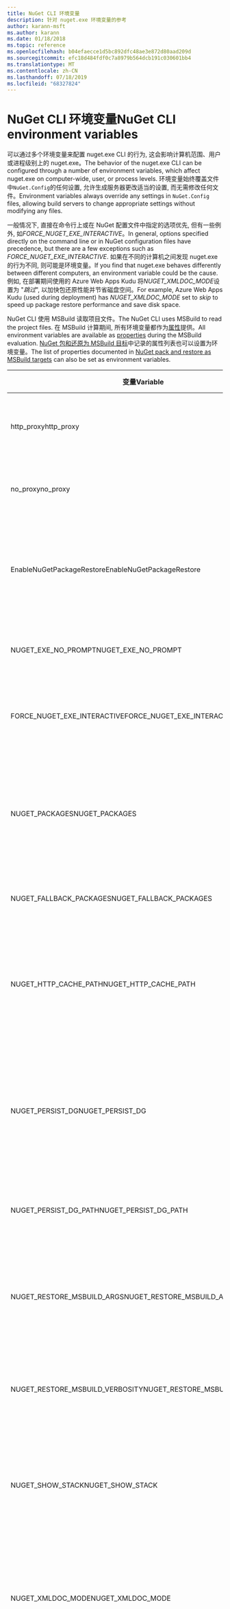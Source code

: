 ```yaml
---
title: NuGet CLI 环境变量
description: 针对 nuget.exe 环境变量的参考
author: karann-msft
ms.author: karann
ms.date: 01/18/2018
ms.topic: reference
ms.openlocfilehash: b04efaecce1d5bc892dfc48ae3e872d80aad209d
ms.sourcegitcommit: efc18d484fdf0c7a8979b564dcb191c030601bb4
ms.translationtype: MT
ms.contentlocale: zh-CN
ms.lasthandoff: 07/18/2019
ms.locfileid: "68327824"
---
```

# <a name="nuget-cli-environment-variables"></a><span data-ttu-id="289e1-103">NuGet CLI 环境变量</span><span class="sxs-lookup"><span data-stu-id="289e1-103">NuGet CLI environment variables</span></span>

<span data-ttu-id="289e1-104">可以通过多个环境变量来配置 nuget.exe CLI 的行为, 这会影响计算机范围、用户或进程级别上的 nuget.exe。</span><span class="sxs-lookup"><span data-stu-id="289e1-104">The behavior of the nuget.exe CLI can be configured through a number of environment variables, which affect nuget.exe on computer-wide, user, or process levels.</span></span> <span data-ttu-id="289e1-105">环境变量始终覆盖文件中`NuGet.Config`的任何设置, 允许生成服务器更改适当的设置, 而无需修改任何文件。</span><span class="sxs-lookup"><span data-stu-id="289e1-105">Environment variables always override any settings in `NuGet.Config` files, allowing build servers to change appropriate settings without modifying any files.</span></span>

<span data-ttu-id="289e1-106">一般情况下, 直接在命令行上或在 NuGet 配置文件中指定的选项优先, 但有一些例外, 如*FORCE_NUGET_EXE_INTERACTIVE*。</span><span class="sxs-lookup"><span data-stu-id="289e1-106">In general, options specified directly on the command line or in NuGet configuration files have precedence, but there are a few exceptions such as *FORCE_NUGET_EXE_INTERACTIVE*.</span></span> <span data-ttu-id="289e1-107">如果在不同的计算机之间发现 nuget.exe 的行为不同, 则可能是环境变量。</span><span class="sxs-lookup"><span data-stu-id="289e1-107">If you find that nuget.exe behaves differently between different computers, an environment variable could be the cause.</span></span> <span data-ttu-id="289e1-108">例如, 在部署期间使用的 Azure Web Apps Kudu 将*NUGET_XMLDOC_MODE*设置为 "*跳过*", 以加快包还原性能并节省磁盘空间。</span><span class="sxs-lookup"><span data-stu-id="289e1-108">For example, Azure Web Apps Kudu (used during deployment) has *NUGET_XMLDOC_MODE* set to *skip* to speed up package restore performance and save disk space.</span></span>

<span data-ttu-id="289e1-109">NuGet CLI 使用 MSBuild 读取项目文件。</span><span class="sxs-lookup"><span data-stu-id="289e1-109">The NuGet CLI uses MSBuild to read the project files.</span></span> <span data-ttu-id="289e1-110">在 MSBuild 计算期间, 所有环境变量都作为[属性](/visualstudio/msbuild/msbuild-command-line-reference)提供。</span><span class="sxs-lookup"><span data-stu-id="289e1-110">All environment variables are available as [properties](/visualstudio/msbuild/msbuild-command-line-reference) during the MSBuild evaluation.</span></span>
<span data-ttu-id="289e1-111">[NuGet 包和还原为 MSBuild 目标](../msbuild-targets.md#restore-properties)中记录的属性列表也可以设置为环境变量。</span><span class="sxs-lookup"><span data-stu-id="289e1-111">The list of properties documented in [NuGet pack and restore as MSBuild targets](../msbuild-targets.md#restore-properties) can also be set as environment variables.</span></span>

| <span data-ttu-id="289e1-112">变量</span><span class="sxs-lookup"><span data-stu-id="289e1-112">Variable</span></span> | <span data-ttu-id="289e1-113">描述</span><span class="sxs-lookup"><span data-stu-id="289e1-113">Description</span></span> | <span data-ttu-id="289e1-114">备注</span><span class="sxs-lookup"><span data-stu-id="289e1-114">Remarks</span></span> |
| --- | --- | --- |
| <span data-ttu-id="289e1-115">http_proxy</span><span class="sxs-lookup"><span data-stu-id="289e1-115">http_proxy</span></span> | <span data-ttu-id="289e1-116">用于 NuGet HTTP 操作的 Http 代理。</span><span class="sxs-lookup"><span data-stu-id="289e1-116">Http proxy used for NuGet HTTP operations.</span></span> | <span data-ttu-id="289e1-117">这将指定为`http://<username>:<password>@proxy.com`。</span><span class="sxs-lookup"><span data-stu-id="289e1-117">This would be specified as `http://<username>:<password>@proxy.com`.</span></span> |
| <span data-ttu-id="289e1-118">no_proxy</span><span class="sxs-lookup"><span data-stu-id="289e1-118">no_proxy</span></span> | <span data-ttu-id="289e1-119">将使用代理的域配置为绕过。</span><span class="sxs-lookup"><span data-stu-id="289e1-119">Configures domains to bypass from using proxy.</span></span> | <span data-ttu-id="289e1-120">指定为以逗号 (,) 分隔的域。</span><span class="sxs-lookup"><span data-stu-id="289e1-120">Specified as domains separated by comma (,).</span></span> |
| <span data-ttu-id="289e1-121">EnableNuGetPackageRestore</span><span class="sxs-lookup"><span data-stu-id="289e1-121">EnableNuGetPackageRestore</span></span> | <span data-ttu-id="289e1-122">如果 NuGet 在还原时需要此权限, NuGet 应隐式授予同意。</span><span class="sxs-lookup"><span data-stu-id="289e1-122">Flag for if NuGet should implicitly grant consent if that's required by package on restore.</span></span> | <span data-ttu-id="289e1-123">指定标志被视为*true*或*1*, 其他任何值视为标志未设置。</span><span class="sxs-lookup"><span data-stu-id="289e1-123">Specified flag is treated as *true* or *1*, any other value treated as flag not set.</span></span> |
| <span data-ttu-id="289e1-124">NUGET_EXE_NO_PROMPT</span><span class="sxs-lookup"><span data-stu-id="289e1-124">NUGET_EXE_NO_PROMPT</span></span> | <span data-ttu-id="289e1-125">阻止 exe 提示输入凭据。</span><span class="sxs-lookup"><span data-stu-id="289e1-125">Prevents the exe for prompting for credentials.</span></span> | <span data-ttu-id="289e1-126">Null 或空字符串以外的任何值都将被视为此标志设置/true。</span><span class="sxs-lookup"><span data-stu-id="289e1-126">Any value except null or empty string will be treated as this flag set/true.</span></span> |
| <span data-ttu-id="289e1-127">FORCE_NUGET_EXE_INTERACTIVE</span><span class="sxs-lookup"><span data-stu-id="289e1-127">FORCE_NUGET_EXE_INTERACTIVE</span></span> | <span data-ttu-id="289e1-128">强制交互模式的全局环境变量。</span><span class="sxs-lookup"><span data-stu-id="289e1-128">Global environment variable to force interactive mode.</span></span> | <span data-ttu-id="289e1-129">Null 或空字符串以外的任何值都将被视为此标志设置/true。</span><span class="sxs-lookup"><span data-stu-id="289e1-129">Any value except null or empty string will be treated as this flag set/true.</span></span> |
| <span data-ttu-id="289e1-130">NUGET_PACKAGES</span><span class="sxs-lookup"><span data-stu-id="289e1-130">NUGET_PACKAGES</span></span> | <span data-ttu-id="289e1-131">用于*全局包*文件夹的路径, 如[管理全局包和缓存文件夹](../../consume-packages/managing-the-global-packages-and-cache-folders.md)中所述。</span><span class="sxs-lookup"><span data-stu-id="289e1-131">Path to use for the *global-packages* folder as described on [Managing the global packages and cache folders](../../consume-packages/managing-the-global-packages-and-cache-folders.md).</span></span> | <span data-ttu-id="289e1-132">指定为绝对路径。</span><span class="sxs-lookup"><span data-stu-id="289e1-132">Specified as absolute path.</span></span> |
| <span data-ttu-id="289e1-133">NUGET_FALLBACK_PACKAGES</span><span class="sxs-lookup"><span data-stu-id="289e1-133">NUGET_FALLBACK_PACKAGES</span></span> | <span data-ttu-id="289e1-134">全局备用包文件夹。</span><span class="sxs-lookup"><span data-stu-id="289e1-134">Global fallback packages folders.</span></span> | <span data-ttu-id="289e1-135">绝对文件夹路径, 用分号 (;) 分隔。</span><span class="sxs-lookup"><span data-stu-id="289e1-135">Absolute folder paths separated by semicolon (;).</span></span> |
| <span data-ttu-id="289e1-136">NUGET_HTTP_CACHE_PATH</span><span class="sxs-lookup"><span data-stu-id="289e1-136">NUGET_HTTP_CACHE_PATH</span></span> | <span data-ttu-id="289e1-137">用于*http 缓存*文件夹的路径, 如[管理全局包和缓存文件夹](../../consume-packages/managing-the-global-packages-and-cache-folders.md)中所述。</span><span class="sxs-lookup"><span data-stu-id="289e1-137">Path to use for the *http-cache* folder as described on [Managing the global packages and cache folders](../../consume-packages/managing-the-global-packages-and-cache-folders.md).</span></span> | <span data-ttu-id="289e1-138">指定为绝对路径。</span><span class="sxs-lookup"><span data-stu-id="289e1-138">Specified as absolute path.</span></span> |
| <span data-ttu-id="289e1-139">NUGET_PERSIST_DG</span><span class="sxs-lookup"><span data-stu-id="289e1-139">NUGET_PERSIST_DG</span></span> | <span data-ttu-id="289e1-140">指示是否应持久保存 dg 文件 (从 MSBuild 收集的数据) 的标志。</span><span class="sxs-lookup"><span data-stu-id="289e1-140">Flag indicating if dg files (data collected from MSBuild) should be persisted.</span></span> | <span data-ttu-id="289e1-141">指定为*true*或*false* (默认值), 如果未设置 NUGET_PERSIST_DG_PATH, 则将存储到临时目录 (当前环境 Temp 目录中的 NuGetScratch 文件夹)。</span><span class="sxs-lookup"><span data-stu-id="289e1-141">Specified as *true* or *false* (default), if NUGET_PERSIST_DG_PATH not set will be stored to temporary directory (NuGetScratch folder in current environment temp directory).</span></span> |
| <span data-ttu-id="289e1-142">NUGET_PERSIST_DG_PATH</span><span class="sxs-lookup"><span data-stu-id="289e1-142">NUGET_PERSIST_DG_PATH</span></span> | <span data-ttu-id="289e1-143">持久保存 dg 文件的路径。</span><span class="sxs-lookup"><span data-stu-id="289e1-143">Path to persist dg files.</span></span> | <span data-ttu-id="289e1-144">指定为绝对路径, 仅当*NUGET_PERSIST_DG*设置为 true 时才使用此选项。</span><span class="sxs-lookup"><span data-stu-id="289e1-144">Specified as absolute path, this option is only used when *NUGET_PERSIST_DG* is set to true.</span></span> |
| <span data-ttu-id="289e1-145">NUGET_RESTORE_MSBUILD_ARGS</span><span class="sxs-lookup"><span data-stu-id="289e1-145">NUGET_RESTORE_MSBUILD_ARGS</span></span> | <span data-ttu-id="289e1-146">设置其他 MSBuild 参数。</span><span class="sxs-lookup"><span data-stu-id="289e1-146">Sets additional MSBuild arguments.</span></span> | <span data-ttu-id="289e1-147">传递参数的方式与将它们传递给 msbuild.exe 的方式相同。</span><span class="sxs-lookup"><span data-stu-id="289e1-147">Pass arguments identical to how you would pass them to msbuild.exe.</span></span> <span data-ttu-id="289e1-148">将项目属性 "Foo" 从命令行设置为值栏的示例如下所示: Foo = Bar</span><span class="sxs-lookup"><span data-stu-id="289e1-148">An example of setting a project property Foo from the command line to value Bar would be /p:Foo=Bar</span></span> |
| <span data-ttu-id="289e1-149">NUGET_RESTORE_MSBUILD_VERBOSITY</span><span class="sxs-lookup"><span data-stu-id="289e1-149">NUGET_RESTORE_MSBUILD_VERBOSITY</span></span> | <span data-ttu-id="289e1-150">设置 MSBuild 日志详细级别。</span><span class="sxs-lookup"><span data-stu-id="289e1-150">Sets the MSBuild log verbosity.</span></span> | <span data-ttu-id="289e1-151">默认值为*quiet* ("/v: q")。</span><span class="sxs-lookup"><span data-stu-id="289e1-151">Default is *quiet* ("/v:q").</span></span> <span data-ttu-id="289e1-152">可能的值*q [uiet]* 、 *m [inimal]* 、 *n [ormal]* 、 *d [etailed]* 和*诊断 [nostic]* 。</span><span class="sxs-lookup"><span data-stu-id="289e1-152">Possible values *q[uiet]*, *m[inimal]*, *n[ormal]*, *d[etailed]*, and *diag[nostic]*.</span></span> |
| <span data-ttu-id="289e1-153">NUGET_SHOW_STACK</span><span class="sxs-lookup"><span data-stu-id="289e1-153">NUGET_SHOW_STACK</span></span> | <span data-ttu-id="289e1-154">确定是否应向用户显示完全异常 (包括堆栈跟踪)。</span><span class="sxs-lookup"><span data-stu-id="289e1-154">Determines whether the full exception (including stack trace) should be displayed to the user.</span></span> | <span data-ttu-id="289e1-155">指定为*true*或*false* (默认值)。</span><span class="sxs-lookup"><span data-stu-id="289e1-155">Specified as *true* or *false* (default).</span></span> |
| <span data-ttu-id="289e1-156">NUGET_XMLDOC_MODE</span><span class="sxs-lookup"><span data-stu-id="289e1-156">NUGET_XMLDOC_MODE</span></span> | <span data-ttu-id="289e1-157">确定如何处理程序集 XML 文档文件提取。</span><span class="sxs-lookup"><span data-stu-id="289e1-157">Determines how assemblies XML documentation file extraction should be handled.</span></span> | <span data-ttu-id="289e1-158">支持的模式为*skip* (不提取 xml 文档文件),*压缩*(将 xml 文档文件存储为 zip 存档) 或*none* (默认情况下, 将 xml 文档文件视为常规文件)。</span><span class="sxs-lookup"><span data-stu-id="289e1-158">Supported modes are *skip* (do not extract XML documentation files), *compress* (store XML doc files as a zip archive) or *none* (default, treat XML doc files as regular files).</span></span> |
| <span data-ttu-id="289e1-159">NUGET_CERT_REVOCATION_MODE</span><span class="sxs-lookup"><span data-stu-id="289e1-159">NUGET_CERT_REVOCATION_MODE</span></span> | <span data-ttu-id="289e1-160">确定用于对包进行签名的证书的吊销状态检查如何在安装或还原已签名的包时执行。</span><span class="sxs-lookup"><span data-stu-id="289e1-160">Determines how the revocation status check of the certificate used to sign a package, is performed when a signed package is installed or restored.</span></span> <span data-ttu-id="289e1-161">如果未设置, 则默认`online`为。</span><span class="sxs-lookup"><span data-stu-id="289e1-161">When not set, defaults to `online`.</span></span>| <span data-ttu-id="289e1-162">可能的值*联机*(默认值),*脱机*。</span><span class="sxs-lookup"><span data-stu-id="289e1-162">Possible values *online* (default), *offline*.</span></span>  <span data-ttu-id="289e1-163">与[NU3028](../errors-and-warnings/NU3028.md)相关</span><span class="sxs-lookup"><span data-stu-id="289e1-163">Related to [NU3028](../errors-and-warnings/NU3028.md)</span></span> |

